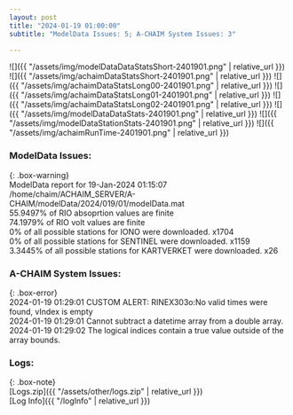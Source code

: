 ```yaml
---
layout: post
title: "2024-01-19 01:00:00"
subtitle: "ModelData Issues: 5; A-CHAIM System Issues: 3"

---
```


![]({{ "/assets/img/modelDataDataStatsShort-2401901.png" | relative_url }})
![]({{ "/assets/img/achaimDataStatsShort-2401901.png" | relative_url }})
![]({{ "/assets/img/achaimDataStatsLong00-2401901.png" | relative_url }})
![]({{ "/assets/img/achaimDataStatsLong01-2401901.png" | relative_url }})
![]({{ "/assets/img/achaimDataStatsLong02-2401901.png" | relative_url }})
![]({{ "/assets/img/modelDataDataStats-2401901.png" | relative_url }})
![]({{ "/assets/img/modelDataStationStats-2401901.png" | relative_url }})
![]({{ "/assets/img/achaimRunTime-2401901.png" | relative_url }})


### ModelData Issues:  
  
{: .box-warning}  
 ModelData report for 19-Jan-2024 01:15:07   
 /home/chaim/ACHAIM_SERVER/A-CHAIM/modelData/2024/019/01/modelData.mat   
 55.9497% of RIO absoprtion values are finite   
 74.1979% of RIO volt values are finite   
 0% of all possible stations for IONO were downloaded. x1704   
 0% of all possible stations for SENTINEL were downloaded. x1159   
 3.3445% of all possible stations for KARTVERKET were downloaded. x26   
  
### A-CHAIM System Issues:  
  
{: .box-error}  
2024-01-19 01:29:01 CUSTOM ALERT: RINEX303o:No valid times were found, vIndex is empty  
2024-01-19 01:29:01 Cannot subtract a datetime array from a double array.  
2024-01-19 01:29:02 The logical indices contain a true value outside of the array bounds.  

### Logs:  
  
{: .box-note}  
[Logs.zip]({{ "/assets/other/logs.zip" | relative_url }})  
[Log Info]({{ "/logInfo" | relative_url }})  
